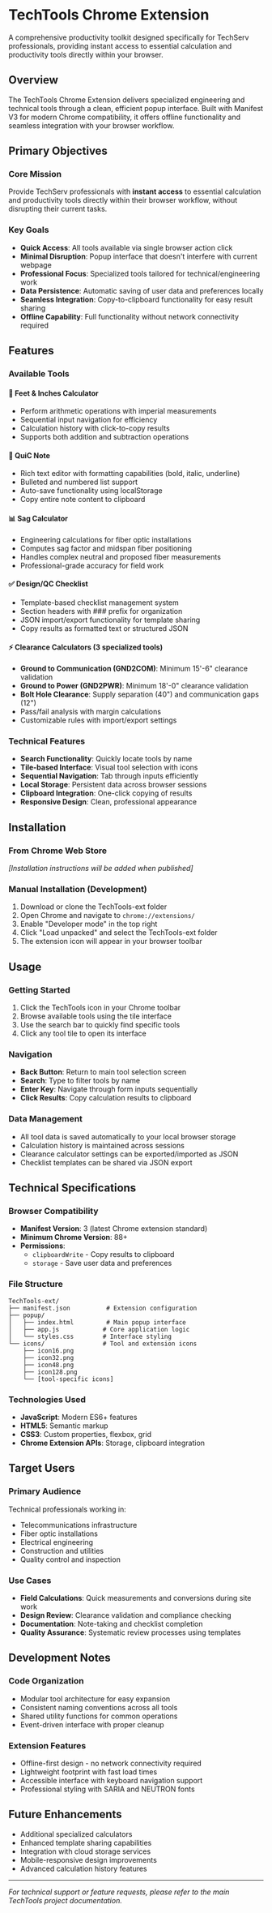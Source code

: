 # TechTools Chrome Extension

A comprehensive productivity toolkit designed specifically for TechServ professionals, providing instant access to essential calculation and productivity tools directly within your browser.

## Overview

The TechTools Chrome Extension delivers specialized engineering and technical tools through a clean, efficient popup interface. Built with Manifest V3 for modern Chrome compatibility, it offers offline functionality and seamless integration with your browser workflow.

## Primary Objectives

### Core Mission
Provide TechServ professionals with **instant access** to essential calculation and productivity tools directly within their browser workflow, without disrupting their current tasks.

### Key Goals
- **Quick Access**: All tools available via single browser action click
- **Minimal Disruption**: Popup interface that doesn't interfere with current webpage
- **Professional Focus**: Specialized tools tailored for technical/engineering work
- **Data Persistence**: Automatic saving of user data and preferences locally
- **Seamless Integration**: Copy-to-clipboard functionality for easy result sharing
- **Offline Capability**: Full functionality without network connectivity required

## Features

### Available Tools

#### 📐 **Feet & Inches Calculator**
- Perform arithmetic operations with imperial measurements
- Sequential input navigation for efficiency
- Calculation history with click-to-copy results
- Supports both addition and subtraction operations

#### 📝 **QuiC Note**
- Rich text editor with formatting capabilities (bold, italic, underline)
- Bulleted and numbered list support
- Auto-save functionality using localStorage
- Copy entire note content to clipboard

#### 📊 **Sag Calculator**
- Engineering calculations for fiber optic installations
- Computes sag factor and midspan fiber positioning
- Handles complex neutral and proposed fiber measurements
- Professional-grade accuracy for field work

#### ✅ **Design/QC Checklist**
- Template-based checklist management system
- Section headers with ### prefix for organization
- JSON import/export functionality for template sharing
- Copy results as formatted text or structured JSON

#### ⚡ **Clearance Calculators** (3 specialized tools)
- **Ground to Communication (GND2COM)**: Minimum 15'-6" clearance validation
- **Ground to Power (GND2PWR)**: Minimum 18'-0" clearance validation  
- **Bolt Hole Clearance**: Supply separation (40") and communication gaps (12")
- Pass/fail analysis with margin calculations
- Customizable rules with import/export settings

### Technical Features
- **Search Functionality**: Quickly locate tools by name
- **Tile-based Interface**: Visual tool selection with icons
- **Sequential Navigation**: Tab through inputs efficiently
- **Local Storage**: Persistent data across browser sessions
- **Clipboard Integration**: One-click copying of results
- **Responsive Design**: Clean, professional appearance

## Installation

### From Chrome Web Store
*[Installation instructions will be added when published]*

### Manual Installation (Development)
1. Download or clone the TechTools-ext folder
2. Open Chrome and navigate to `chrome://extensions/`
3. Enable "Developer mode" in the top right
4. Click "Load unpacked" and select the TechTools-ext folder
5. The extension icon will appear in your browser toolbar

## Usage

### Getting Started
1. Click the TechTools icon in your Chrome toolbar
2. Browse available tools using the tile interface
3. Use the search bar to quickly find specific tools
4. Click any tool tile to open its interface

### Navigation
- **Back Button**: Return to main tool selection screen
- **Search**: Type to filter tools by name
- **Enter Key**: Navigate through form inputs sequentially
- **Click Results**: Copy calculation results to clipboard

### Data Management
- All tool data is saved automatically to your local browser storage
- Calculation history is maintained across sessions
- Clearance calculator settings can be exported/imported as JSON
- Checklist templates can be shared via JSON export

## Technical Specifications

### Browser Compatibility
- **Manifest Version**: 3 (latest Chrome extension standard)
- **Minimum Chrome Version**: 88+
- **Permissions**: 
  - `clipboardWrite` - Copy results to clipboard
  - `storage` - Save user data and preferences

### File Structure
```
TechTools-ext/
├── manifest.json          # Extension configuration
├── popup/
│   ├── index.html         # Main popup interface
│   ├── app.js            # Core application logic
│   └── styles.css        # Interface styling
└── icons/                # Tool and extension icons
    ├── icon16.png
    ├── icon32.png
    ├── icon48.png
    ├── icon128.png
    └── [tool-specific icons]
```

### Technologies Used
- **JavaScript**: Modern ES6+ features
- **HTML5**: Semantic markup
- **CSS3**: Custom properties, flexbox, grid
- **Chrome Extension APIs**: Storage, clipboard integration

## Target Users

### Primary Audience
Technical professionals working in:
- Telecommunications infrastructure
- Fiber optic installations  
- Electrical engineering
- Construction and utilities
- Quality control and inspection

### Use Cases
- **Field Calculations**: Quick measurements and conversions during site work
- **Design Review**: Clearance validation and compliance checking
- **Documentation**: Note-taking and checklist completion
- **Quality Assurance**: Systematic review processes using templates

## Development Notes

### Code Organization
- Modular tool architecture for easy expansion
- Consistent naming conventions across all tools
- Shared utility functions for common operations
- Event-driven interface with proper cleanup

### Extension Features
- Offline-first design - no network connectivity required
- Lightweight footprint with fast load times
- Accessible interface with keyboard navigation support
- Professional styling with SARIA and NEUTRON fonts

## Future Enhancements

- Additional specialized calculators
- Enhanced template sharing capabilities
- Integration with cloud storage services
- Mobile-responsive design improvements
- Advanced calculation history features

---

*For technical support or feature requests, please refer to the main TechTools project documentation.*
